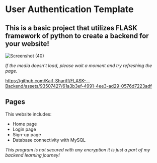 # User Authentication Template
## This is a basic project that utilizes FLASK framework of python to create a backend for your website!

![Screenshot (40)](https://github.com/Kaif-Shariff/FLASK---Backend/assets/93507427/c2093825-1e85-44a9-88db-d3308f43bb7d)

*If the media doesn't load, please wait a moment and try refreshing the page.*

https://github.com/Kaif-Shariff/FLASK---Backend/assets/93507427/61a3b3ef-4991-4ee3-ad29-0576d7223adf


## Pages

This website includes:
- Home page
- Login page
- Sign-up page
- Database connectivity with MySQL




*This program is not secured with any encryption it is just a part of my backend learning journey!*
